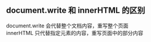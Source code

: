 ## document.write 和 innerHTML 的区别   
   
document.write 会代替整个文档内容，重写整个页面    
innerHTML 只代替指定元素的内容，重写页面中的部分内容